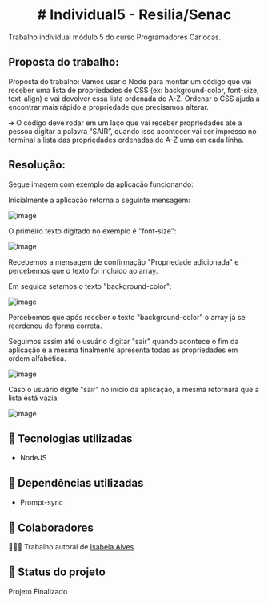 <h1 align="center"> # Individual5 - Resilia/Senac </h1>
Trabalho individual módulo 5 do curso Programadores Cariocas.

## Proposta do trabalho:
Proposta do trabalho:
Vamos usar o Node para montar um código que vai receber uma lista de propriedades de CSS (ex: background-color, font-size, text-align) e vai devolver essa lista ordenada de A-Z. Ordenar o CSS ajuda a encontrar mais rápido a propriedade que precisamos alterar.

➔ O código deve rodar em um laço que vai receber propriedades até a pessoa digitar a palavra “SAIR”, quando isso acontecer vai ser impresso no terminal a lista das propriedades ordenadas de A-Z uma em cada linha.

## Resolução:

Segue imagem com exemplo da aplicação funcionando:

Inicialmente a aplicação retorna a seguinte mensagem:

![image](https://user-images.githubusercontent.com/83782674/224346761-5fef91e1-3fa9-465c-8bbc-162588a0f695.png)

O primeiro texto digitado no exemplo é "font-size":

![image](https://user-images.githubusercontent.com/83782674/224347026-44ae7b7f-c7f2-4634-9756-7c6fed20882f.png)

Recebemos a mensagem de confirmação "Propriedade adicionada" e percebemos que o texto foi incluído ao array.

Em seguida setamos o texto "background-color":

![image](https://user-images.githubusercontent.com/83782674/224347681-fbc40435-231a-4987-885d-d04c13a4fc86.png)

Percebemos que após receber o texto "background-color" o array já se reordenou de forma correta.

Seguimos assim até o usuário digitar "sair" quando acontece o fim da aplicação e a mesma finalmente apresenta todas as propriedades em ordem alfabética.

![image](https://user-images.githubusercontent.com/83782674/224348827-ad0670e0-1322-46a6-88ac-97192aa84d1e.png)

Caso o usuário digite "sair" no início da aplicação, a mesma retornará que a lista está vazia.

![image](https://user-images.githubusercontent.com/83782674/224371013-5d0b1ed3-6554-41d9-92c5-2470a99fb8e0.png)

## :wrench: Tecnologias utilizadas
* NodeJS

## :wrench: Dependências utilizadas
* Prompt-sync

## :handshake: Colaboradores
👩🏻‍💻 Trabalho autoral de <a href="https://github.com/isabelaalvesc">Isabela Alves</a>

## :dart: Status do projeto
Projeto Finalizado
